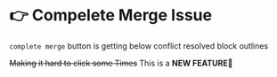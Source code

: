# 👉 Compelete Merge Issue

`complete merge` button is getting below conflict resolved block outlines

~~Making it hard to click some Times~~ This is a **NEW FEATURE🚀**
